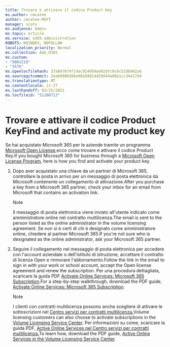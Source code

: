 ```yaml
---
title: Trovare e attivare il codice Product Key
ms.author: cmcatee
author: cmcatee-MSFT
manager: scotv
ms.audience: Admin
ms.topic: article
ms.service: o365-administration
ROBOTS: NOINDEX, NOFOLLOW
localization_priority: Normal
ms.collection: Adm_O365
ms.custom:
- "9001519"
- "3576"
ms.openlocfilehash: 37a847074f14ac914950ad42dfc0c6c52db942a6
ms.sourcegitcommit: 2eab0980268e08a58014459d44a08a1cc34a17d4
ms.translationtype: MT
ms.contentlocale: it-IT
ms.lasthandoff: 03/25/2021
ms.locfileid: "51200713"
---
```

# <a name="find-and-activate-my-product-key"></a><span data-ttu-id="51538-102">Trovare e attivare il codice Product Key</span><span class="sxs-lookup"><span data-stu-id="51538-102">Find and activate my product key</span></span>

<span data-ttu-id="51538-103">Se hai acquistato Microsoft 365 per le aziende tramite un programma [Microsoft Open License,](https://go.microsoft.com/fwlink/p/?LinkID=613298)ecco come trovare e attivare il codice Product Key.</span><span class="sxs-lookup"><span data-stu-id="51538-103">If you bought Microsoft 365 for business through a [Microsoft Open License Program](https://go.microsoft.com/fwlink/p/?LinkID=613298), here is how you find and activate your product key.</span></span>

1. <span data-ttu-id="51538-104">Dopo aver acquistato una chiave da un partner di Microsoft 365, controllare la posta in arrivo per un messaggio di posta elettronica da Microsoft contenente un collegamento di attivazione.</span><span class="sxs-lookup"><span data-stu-id="51538-104">After you purchase a key from a Microsoft 365 partner, check your inbox for an email from Microsoft that contains an activation link.</span></span>

    > [!NOTE]
    > <span data-ttu-id="51538-105">Il messaggio di posta elettronica viene inviato all'utente indicato come amministratore online nel contratto multilicenza.</span><span class="sxs-lookup"><span data-stu-id="51538-105">The email is sent to the person listed as the online administrator in the volume licensing agreement.</span></span> <span data-ttu-id="51538-106">Se non si è certi di chi è designato come amministratore online, chiedere al partner Microsoft 365.</span><span class="sxs-lookup"><span data-stu-id="51538-106">If you're not sure who is designated as the online administrator, ask your Microsoft 365 partner.</span></span>
1. <span data-ttu-id="51538-107">Seguire il collegamento nel messaggio di posta elettronica per accedere con l'account aziendale o dell'istituto di istruzione, accettare il contratto di licenza Open e rinnovare l'abbonamento.</span><span class="sxs-lookup"><span data-stu-id="51538-107">Follow the link in the email to sign in with your work or school account, accept the Open license agreement and renew the subscription.</span></span> <span data-ttu-id="51538-108">Per una procedura dettagliata, scaricare la guida PDF [Activate Online Services: Microsoft 365 Subscription](https://go.microsoft.com/fwlink/p/?LinkId=618100).</span><span class="sxs-lookup"><span data-stu-id="51538-108">For a step-by-step walkthrough, download the PDF guide, [Activate Online Services: Microsoft 365 Subscription](https://go.microsoft.com/fwlink/p/?LinkId=618100).</span></span>

    > [!NOTE]
    > <span data-ttu-id="51538-109">I clienti con contratti multilicenza possono anche scegliere di attivare le sottoscrizioni nel [Centro servizi per contratti multilicenza.](https://go.microsoft.com/fwlink/p/?LinkID=282016)</span><span class="sxs-lookup"><span data-stu-id="51538-109">Volume licensing customers can also choose to activate subscriptions in the [Volume Licensing Service Center](https://go.microsoft.com/fwlink/p/?LinkID=282016).</span></span> <span data-ttu-id="51538-110">Per informazioni su come, scaricare la guida PDF, [Active Online Services nel Centro servizi per contratti multilicenza.](https://go.microsoft.com/fwlink/p/?LinkId=618096)</span><span class="sxs-lookup"><span data-stu-id="51538-110">To learn how, download the PDF guide, [Active Online Services in the Volume Licensing Service Center](https://go.microsoft.com/fwlink/p/?LinkId=618096).</span></span>